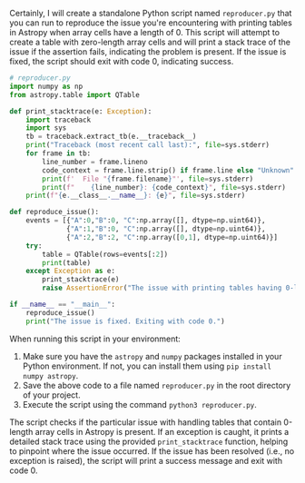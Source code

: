 Certainly, I will create a standalone Python script named `reproducer.py` that you can run to reproduce the issue you're encountering with printing tables in Astropy when array cells have a length of 0. This script will attempt to create a table with zero-length array cells and will print a stack trace of the issue if the assertion fails, indicating the problem is present. If the issue is fixed, the script should exit with code 0, indicating success.

```python
# reproducer.py
import numpy as np
from astropy.table import QTable

def print_stacktrace(e: Exception):
    import traceback
    import sys
    tb = traceback.extract_tb(e.__traceback__)
    print("Traceback (most recent call last):", file=sys.stderr)
    for frame in tb:
        line_number = frame.lineno
        code_context = frame.line.strip() if frame.line else "Unknown"
        print(f'  File "{frame.filename}"', file=sys.stderr)
        print(f"    {line_number}: {code_context}", file=sys.stderr)
    print(f"{e.__class__.__name__}: {e}", file=sys.stderr)

def reproduce_issue():
    events = [{"A":0,"B":0, "C":np.array([], dtype=np.uint64)},
              {"A":1,"B":0, "C":np.array([], dtype=np.uint64)},
              {"A":2,"B":2, "C":np.array([0,1], dtype=np.uint64)}]
    try:
        table = QTable(rows=events[:2])
        print(table)
    except Exception as e:
        print_stacktrace(e)
        raise AssertionError("The issue with printing tables having 0-length array cells is present.")

if __name__ == "__main__":
    reproduce_issue()
    print("The issue is fixed. Exiting with code 0.")
```

When running this script in your environment:
1. Make sure you have the `astropy` and `numpy` packages installed in your Python environment. If not, you can install them using `pip install numpy astropy`.
2. Save the above code to a file named `reproducer.py` in the root directory of your project.
3. Execute the script using the command `python3 reproducer.py`.

The script checks if the particular issue with handling tables that contain 0-length array cells in Astropy is present. If an exception is caught, it prints a detailed stack trace using the provided `print_stacktrace` function, helping to pinpoint where the issue occurred. If the issue has been resolved (i.e., no exception is raised), the script will print a success message and exit with code 0.